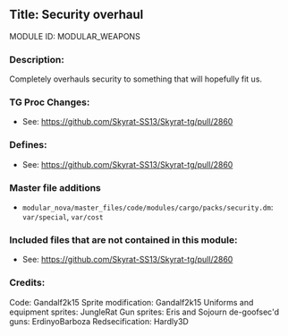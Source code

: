## Title: Security overhaul

MODULE ID: MODULAR_WEAPONS

### Description:

Completely overhauls security to something that will hopefully fit us.

### TG Proc Changes:

- See: https://github.com/Skyrat-SS13/Skyrat-tg/pull/2860

### Defines:

- See: https://github.com/Skyrat-SS13/Skyrat-tg/pull/2860

### Master file additions

- `modular_nova/master_files/code/modules/cargo/packs/security.dm`: `var/special`, `var/cost`

### Included files that are not contained in this module:

- See: https://github.com/Skyrat-SS13/Skyrat-tg/pull/2860

### Credits:

Code: Gandalf2k15
Sprite modification: Gandalf2k15
Uniforms and equipment sprites: JungleRat
Gun sprites: Eris and Sojourn
de-goofsec'd guns: ErdinyoBarboza
Redsecification: Hardly3D
